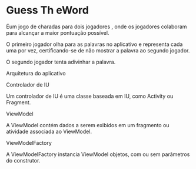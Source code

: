 # Guess Th eWord

Éum jogo de charadas para dois jogadores , onde os jogadores colaboram para alcançar a maior pontuação possível.

O primeiro jogador olha para as palavras no aplicativo e representa cada uma por vez, certificando-se de não mostrar a palavra ao segundo jogador.

O segundo jogador tenta adivinhar a palavra.

Arquitetura do aplicativo

Controlador de IU

Um controlador de IU é uma classe baseada em IU, como Activity ou Fragment. 

ViewModel

A ViewModel contém dados a serem exibidos em um fragmento ou atividade associada ao ViewModel. 

ViewModelFactory

A ViewModelFactory instancia ViewModel objetos, com ou sem parâmetros do construtor.


